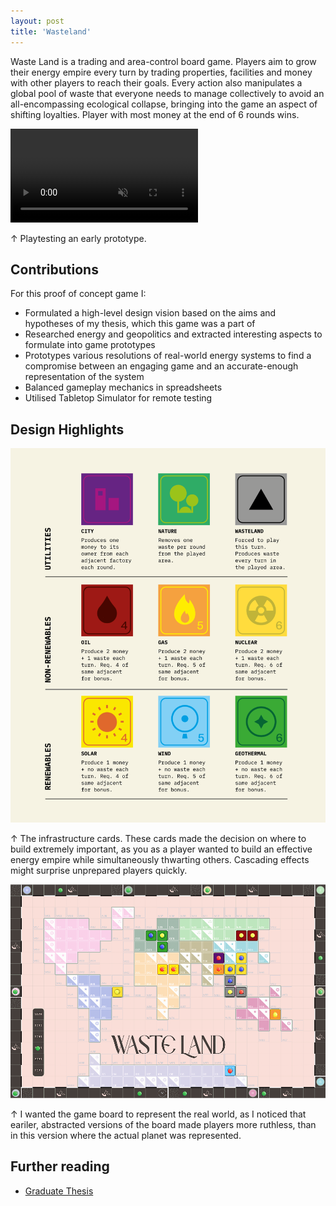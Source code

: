 ```yaml
---
layout: post
title: 'Wasteland'
---
```


Waste Land is a trading and area-control board game. Players aim to grow their energy empire every turn by trading properties, facilities and money with other players to reach their goals. Every action also manipulates a global pool of waste that everyone needs to manage collectively to avoid an all-encompassing ecological collapse, bringing into the game an aspect of shifting loyalties. Player with most money at the end of 6 rounds wins.

<video src="/assets/video/Wasteland_trailer.mp4" autoplay loop muted playsinline></video>
<div class="small"> ↑ Playtesting an early prototype. </div>

## Contributions
For this proof of concept game I:

- Formulated a high-level design vision based on the aims and hypotheses of my thesis, which this game was a part of
- Researched energy and geopolitics and extracted interesting aspects to formulate into game prototypes
- Prototypes various resolutions of real-world energy systems to find a compromise between an engaging game and an accurate-enough representation of the system
- Balanced gameplay mechanics in spreadsheets
- Utilised Tabletop Simulator for remote testing

## Design Highlights

![Infra Tiles](../assets/img/projects/Wasteland/infraTiles.png)
<div class="small"> ↑ The infrastructure cards. These cards made the decision on where to build extremely important, as you as a player wanted to build an effective energy empire while simultaneously thwarting others. Cascading effects might surprise unprepared players quickly. </div>

![The Final Game Board](../assets/img/projects/Wasteland/wastelandBoard.png)
<div class="small"> ↑ I wanted the game board to represent the real world, as I noticed that eariler, abstracted versions of the board made players more ruthless, than in this version where the actual planet was represented. </div>

## Further reading

- [Graduate Thesis](/thesis)